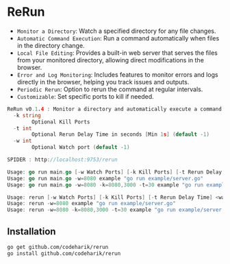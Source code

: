 # ReRun

* `Monitor a Directory`: Watch a specified directory for any file changes.
* `Automatic Command Execution`: Run a command automatically when files in the directory change.
* `Local File Editing`: Provides a built-in web server that serves the files from your monitored directory, allowing direct modifications in the browser.
* `Error and Log Monitoring`: Includes features to monitor errors and logs directly in the browser, helping you track issues and outputs.
* `Periodic Rerun`: Option to rerun the command at regular intervals.
* `Customizable`: Set specific ports to kill if needed.

```go
ReRun v0.1.4 : Monitor a directory and automatically execute a command when directory change, or rerun the command on a set interval.
  -k string
        Optional Kill Ports
  -t int
        Optional Rerun Delay Time in seconds [Min 1s] (default -1)
  -w int
        Optional Watch port (default -1)

SPIDER : http://localhost:9753/rerun

Usage: go run main.go [-w Watch Ports] [-k Kill Ports] [-t Rerun Delay Time] <watch directory> <run command>
Usage: go run main.go -w=8080 example "go run example/server.go"
Usage: go run main.go -w=8080 -k=8080,3000 -t=30 example "go run example/server.go"

Usage: rerun [-w Watch Ports] [-k Kill Ports] [-t Rerun Delay Time] <watch directory> <run command>
Usage: rerun -w=8080 example "go run example/server.go"
Usage: rerun -w=8080 -k=8080,3000 -t=30 example "go run example/server.go"
```
## Installation

```bash
go get github.com/codeharik/rerun
go install github.com/codeharik/rerun
```
